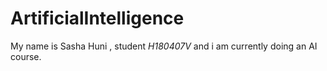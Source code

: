 # ArtificialIntelligence

My name is Sasha Huni , student *H180407V* and i am currently doing an AI course.
